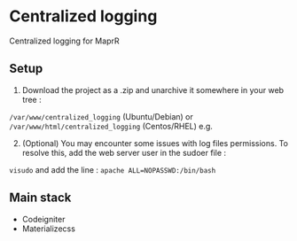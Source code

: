 # Centralized logging
Centralized logging for MaprR

## Setup
1. Download the project as a .zip and unarchive it somewhere in your web tree :

`/var/www/centralized_logging` (Ubuntu/Debian) or `/var/www/html/centralized_logging` (Centos/RHEL) e.g.

2. (Optional) You may encounter some issues with log files permissions.
To resolve this, add the web server user in the sudoer file : 

`visudo` and add the line : `apache ALL=NOPASSWD:/bin/bash`


## Main stack
<ul>
<li>Codeigniter</li>
<li>Materializecss</li>
</ul>
